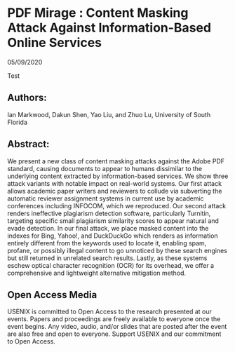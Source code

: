 <div id="adsmirage"> 
    <title>
    PDF Mirage USENIX2017
    </title> 
</div>
    
<div class="entry" style="position: relative;">
    <div id="adsmirage">
    <h1 class="entry-title"> 
    PDF Mirage : Content Masking Attack Against Information-Based Online Services 
    </h1></div>
    <p class="entry-date">05/09/2020</p>
    <div id="adsmirage"> Test </div>





## Authors: 
Ian Markwood, Dakun Shen, Yao Liu, and Zhuo Lu, University of South Florida

## Abstract: 
We present a new class of content masking attacks against the Adobe PDF standard, causing documents to appear to humans dissimilar to the underlying content extracted by information-based services. We show three attack variants with notable impact on real-world systems. Our first attack allows academic paper writers and reviewers to collude via subverting the automatic reviewer assignment systems in current use by academic conferences including INFOCOM, which we reproduced. Our second attack renders ineffective plagiarism detection software, particularly Turnitin, targeting specific small plagiarism similarity scores to appear natural and evade detection. In our final attack, we place masked content into the indexes for Bing, Yahoo!, and DuckDuckGo which renders as information entirely different from the keywords used to locate it, enabling spam, profane, or possibly illegal content to go unnoticed by these search engines but still returned in unrelated search results. Lastly, as these systems eschew optical character recognition (OCR) for its overhead, we offer a comprehensive and lightweight alternative mitigation method.

## Open Access Media
USENIX is committed to Open Access to the research presented at our events. Papers and proceedings are freely available to everyone once the event begins. Any video, audio, and/or slides that are posted after the event are also free and open to everyone. Support USENIX and our commitment to Open Access.




</div>








